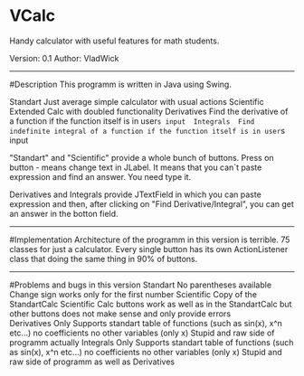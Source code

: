 # VCalc
Handy calculator with useful features for math students.

Version: 0.1 
Author: VladWick

---------------------------------------

#Description 
This programm is written in Java using Swing.

Standart 
	Just average simple calculator with usual actions 
Scientific 
	Extended Calc with doubled functionality
Derivatives 
	Find the derivative of a function if the function itself is in user`s input 
Integrals 
	Find indefinite integral of a function if the function itself is in user`s input 
	
"Standart" and "Scientific" provide a whole bunch of buttons. Press on button - means change text in JLabel.
It means that you can`t paste expression and find an answer. You need type it. 

Derivatives and Integrals provide JTextField in which you can paste expression and then, after clicking on "Find Derivative/Integral", you can get an answer in the botton field.
	
---------------------------------------

#Implementation 
Architecture of the programm in this version is terrible. 75 classes for just a calculator.
Every single button has its own ActionListener class that doing the same thing in 90% of buttons. 

---------------------------------------

#Problems and bugs in this version 
Standart 
	No parentheses available 
	Change sign works only for the first number 
Scientific 
	Copy of the StandartCalc
	Scientific Calc buttons work as well as in the StandartCalc but other buttons does not make sense and only provide errors  
Derivatives 
	Only Supports standart table of functions (such as sin(x), x^n etc...)
		no coefficients 
		no other variables (only x)
	Stupid and raw side of programm actually 
Integrals 
	Only Supports standart table of functions (such as sin(x), x^n etc...)
		no coefficients 
		no other variables (only x)
	Stupid and raw side of programm as well as Derivatives 
